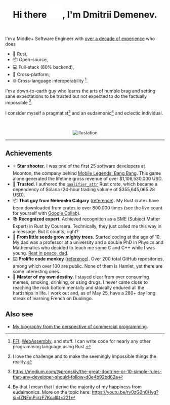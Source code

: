 <!-- markdownlint-disable -->
<div align="center">
	<br>
    <h1><span>Hi there </span><img src="header.svg" width="43" height="43" alt="Hello"><span>, I'm Dmitrii Demenev.</span></h1>
	<br>
</div>

I'm a Middle+ Software Engineer with [over a decade of experience](https://github.com/JohnScience/my_com_projs) who does

* 🦀 Rust,
* 📦 Open-source,
* 💻 Full-stack (80% backend),
* 📱 Cross-platform,
* 🌐 Cross-language interoperability [^1].

I'm a down-to-earth guy who learns the arts of humble brag and setting sane expectations to be trusted but not expected to do the factually impossible [^2].

I consider myself a pragmatist[^3] and an eudaimonic[^4] and eclectic individual.

<br/>

<div align="center" width = "600" height = "300">
	
![illustation](https://miro.medium.com/v2/resize:fit:1080/1*H0X1xnpO7m2WmseFdgG22w.png)

</div>

---

## Achievements

* ⭐ **Star shooter**. I was one of the first 25 software developers at Moonton, the company behind [Mobile Legends: Bang Bang](https://en.wikipedia.org/wiki/Mobile_Legends:_Bang_Bang). This game alone generated the lifetime gross revenue of over $1,106,530,000 USD.
* 🤝 **Trusted**. I authored the [`qualifier_attr`](https://github.com/JohnScience/qualifier_attr) Rust crate, which became a dependency of Solana (24-hour trading volume of $355,645,065.28 USD).
* 📦 **That guy from ~~Nebraska~~ Calgary** ([reference](https://www.explainxkcd.com/wiki/images/d/d7/dependency.png)). My Rust crates have been downloaded from crates.io over 800,000 times (see the live count for yourself with [Google Collab](https://colab.research.google.com/drive/1ReRvXieC7VjOHVda4f1SSGVy5ZGwrMJn?usp=sharing)).
* 📚 **Recognized expert**. Achieved recognition as a SME (Subject Matter Expert) in Rust by Coursera. Technically, they just called me this way in a message. But it counts, right?
* 🌲 **From little seeds grow mighty trees**. Started coding at the age of 10. My dad was a professor at a university and a double PhD in Physics and Mathematics who decided to teach me some C and C++ while I was young. [Rest in peace, dad](https://www.perm.kp.ru/online/news/4474897/).
* ⌨️ **Prolific code monkey** ([reference](https://en.wikipedia.org/wiki/Infinite_monkey_theorem)). Over 200 total GitHub repositories, among which over 100 are public. None of them is Hamlet, yet there are some interesting ones.
* 💪 **Master of my own destiny**. I stayed clear from ever consuming memes, smoking, drinking, or using drugs. I never came close to reaching the rock bottom mentally and stoically endured all the hardships in life. I work out and, as of May 25, have a 280+ day long streak of learning French on Duolingo.

## Also see

* [My biography from the perspective of commercial programming](https://github.com/JohnScience/my_com_projs).

[^1]: [FFI](https://en.wikipedia.org/wiki/Foreign_function_interface), [WebAssembly](https://webassembly.org/), and stuff. I can write code for nearly any other programming language using Rust.
[^2]: I love the challenge and to make the seemingly impossible things the reality.
[^3]: <https://medium.com/@pronskiy/the-great-doctrine-or-10-simple-rules-that-any-developer-should-follow-d0e4b92bd62a>
[^4]: By that I mean that I derive the majority of my happiness from eudaimonics. More on the topic here: https://youtu.be/ry0zG2n0Hyg?si=lZNFmPiirzF7Kcal&t=221
